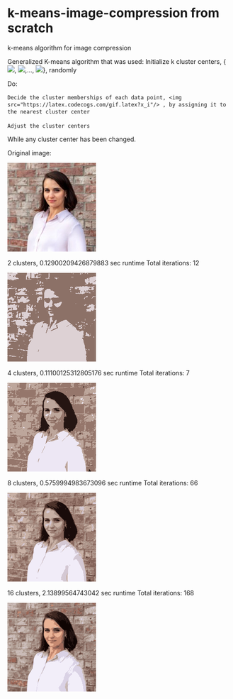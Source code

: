 # k-means-image-compression from scratch

k-means algorithm for image compression

Generalized K-means algorithm that was used:
  Initialize k cluster centers, {<img src="https://latex.codecogs.com/gif.latex?c_1"/>, <img src="https://latex.codecogs.com/gif.latex?c_2"/>,..., <img src="https://latex.codecogs.com/gif.latex?c_k"/>}, randomly

  Do:
  
    Decide the cluster memberships of each data point, <img src="https://latex.codecogs.com/gif.latex?x_i"/> , by assigning it to the nearest cluster center
    
    Adjust the cluster centers
    
  While any cluster center has been changed.

Original image:

![alt text](https://github.com/natgolovach/k-means-image-compression/blob/main/_data/ng.jpg)

2 clusters, 0.12900209426879883 sec runtime
Total iterations:  12

![alt text](https://github.com/natgolovach/k-means-image-compression/blob/main/ng.jpg_Compressed_2_clusters.png)

4 clusters, 0.11100125312805176 sec runtime
Total iterations:  7

![alt text](https://github.com/natgolovach/k-means-image-compression/blob/main/ng.jpg_Compressed_4_clusters.png)

8 clusters, 0.5759994983673096 sec runtime
Total iterations:  66

![alt text](https://github.com/natgolovach/k-means-image-compression/blob/main/ng.jpg_Compressed_8_clusters.png)

16 clusters, 2.13899564743042 sec runtime
Total iterations:  168

![alt text](https://github.com/natgolovach/k-means-image-compression/blob/main/ng.jpg_Compressed_16_clusters.png)

